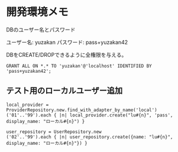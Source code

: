 # 開発環境メモ

DBのユーザー名とパスワード

ユーザー名: yuzakan
パスワード: pass+yuzakan42

DBをCREATE/DROPできるように全権限を与える。
```
GRANT ALL ON *.* TO 'yuzakan'@'localhost' IDENTIFIED BY 'pass+yuzakan42';
```

## テスト用のローカルユーザー追加

```
local_provider = ProviderRepository.new.find_with_adapter_by_name('local')
('01'..'99').each { |n| local_provider.create("lu#{n}", 'pass', display_name: "ローカル#{n}") }
```

```
user_repository = UserRepository.new
('02'..'99').each { |n| user_repository.create({name: "lu#{n}", display_name: "ローカル#{n}"}) }
```
